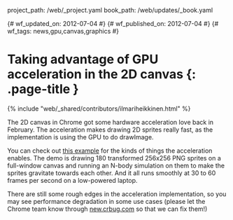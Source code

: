 project_path: /web/_project.yaml book_path: /web/updates/_book.yaml

{# wf_updated_on: 2012-07-04 #} {# wf_published_on: 2012-07-04 #} {# wf_tags: news,gpu,canvas,graphics #}

# Taking advantage of GPU acceleration in the 2D canvas {: .page-title }

{% include "web/_shared/contributors/ilmariheikkinen.html" %}

The 2D canvas in Chrome got some hardware acceleration love back in February. The acceleration makes drawing 2D sprites really fast, as the implementation is using the GPU to do drawImage.

You can check out [this example](http://fhtr.org/gravityring/sprites.html) for the kinds of things the acceleration enables. The demo is drawing 180 transformed 256x256 PNG sprites on a full-window canvas and running an N-body simulation on them to make the sprites gravitate towards each other. And it all runs smoothly at 30 to 60 frames per second on a low-powered laptop.

There are still some rough edges in the acceleration implementation, so you may see performance degradation in some use cases (please let the Chrome team know through [new.crbug.com](http://new.crbug.com) so that we can fix them!)
